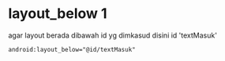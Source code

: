 # layout_below 1
agar layout berada dibawah id yg dimkasud disini id 'textMasuk'
```xml
android:layout_below="@id/textMasuk"
```
